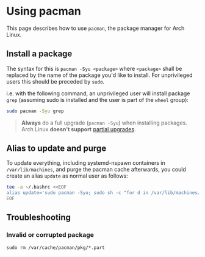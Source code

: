 # Using pacman

This page describes how to use `pacman`, the package manager for Arch Linux.

## Install a package

The syntax for this is `pacman -Syu <package>` where `<package>` shall be replaced by the name of the package you'd like to install.
For unprivileged users this should be preceded by `sudo`.

i.e. with the following command, an unprivileged user will install package `grep` (assuming sudo is installed and the user is part of the `wheel` group):

```bash
sudo pacman -Syu grep
```

> **Always** do a full upgrade (`pacman -Syu`) when installing packages. Arch Linux **doesn't support** [partial upgrades].

## Alias to update and purge

To update everything, including systemd-nspawn containers in `/var/lib/machines`, and purge the pacman cache afterwards, you could create an alias `update` as normal user as follows:

```bash
tee -a ~/.bashrc <<EOF
alias update='sudo pacman -Syu; sudo sh -c "for d in /var/lib/machines/*/; do echo \$d; pacman -Syur \$d; done"; paccache -vrk 2'
EOF
```

[partial upgrades]: https://wiki.archlinux.org/index.php/System_maintenance#Partial_upgrades_are_unsupported

## Troubleshooting

### Invalid or corrupted package
`sudo rm /var/cache/pacman/pkg/*.part`
